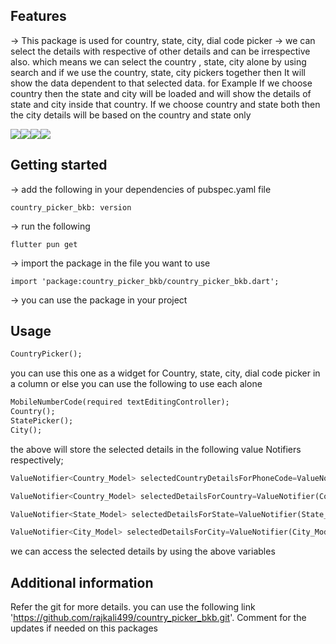 <!--
This README describes the package. If you publish this package to pub.dev,
this README's contents appear on the landing page for your package.

For information about how to write a good package README, see the guide for
[writing package pages](https://dart.dev/guides/libraries/writing-package-pages).

For general information about developing packages, see the Dart guide for
[creating packages](https://dart.dev/guides/libraries/create-library-packages)
and the Flutter guide for
[developing packages and plugins](https://flutter.dev/developing-packages).
-->
## Features

-> This package is used for country, state, city, dial code picker
-> we can select the details with respective of other details and can be irrespective also. which means we can select the 
country , state, city alone by using search and if we use the country, state, city pickers together then It will show the data
dependent to that selected data. for Example If we choose country then the state and city will be loaded and will show the 
details of state and city inside that country. If we choose country and state both then the city details will be based on the 
country and state only

![](C:/Users/softsuave/Desktop/Screenshot_1670832771.png)![](C:/Users/softsuave/Desktop/Screenshot_1670832774.png)![](C:/Users/softsuave/Desktop/Screenshot_1670832759.png)![](C:/Users/softsuave/Desktop/Screenshot_1670832765.png)

## Getting started

-> add the following in your dependencies of pubspec.yaml file

    country_picker_bkb: version

-> run the following

    flutter pun get

-> import the package in the file you want to use

    import 'package:country_picker_bkb/country_picker_bkb.dart';

-> you can use the package in your project

## Usage

```dart
CountryPicker();
```

you can use this one as a widget for Country, state, city, dial code picker in a column or else you can use the following 
to use each alone

```dart
MobileNumberCode(required textEditingController);
Country();
StatePicker();
City();
```
the above will store the selected details in the following value Notifiers respectively;

```dart
ValueNotifier<Country_Model> selectedCountryDetailsForPhoneCode=ValueNotifier(Country_Model());

ValueNotifier<Country_Model> selectedDetailsForCountry=ValueNotifier(Country_Model());

ValueNotifier<State_Model> selectedDetailsForState=ValueNotifier(State_Model());

ValueNotifier<City_Model> selectedDetailsForCity=ValueNotifier(City_Model());
```

we can access the selected details by using the above variables


## Additional information

Refer the git for more details. you can use the following link 'https://github.com/rajkali499/country_picker_bkb.git'. Comment 
for the updates if needed on this packages
